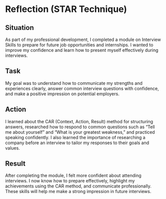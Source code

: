 
# Reflection (STAR Technique)

## Situation
As part of my professional development, I completed a module on Interview Skills to prepare for future job opportunities and internships. I wanted to improve my confidence and learn how to present myself effectively during interviews.

## Task
My goal was to understand how to communicate my strengths and experiences clearly, answer common interview questions with confidence, and make a positive impression on potential employers.

## Action
I learned about the CAR (Context, Action, Result) method for structuring answers, researched how to respond to common questions such as “Tell me about yourself” and “What is your greatest weakness,” and practiced speaking confidently. I also learned the importance of researching a company before an interview to tailor my responses to their goals and values.

## Result
After completing the module, I felt more confident about attending interviews. I now know how to prepare effectively, highlight my achievements using the CAR method, and communicate professionally. These skills will help me make a strong impression in future interviews.
